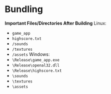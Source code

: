 # Bundling
**Important Files/Directories After Building**
Linux:
* `game_app`
* `highscore.txt`
* `/sounds`
* `/textures`
* `/assets`
Windows:
* `\Release\game_app.exe`
* `\Release\openal32.dll`
* `\Release\highscore.txt`
* `\sounds`
* `\textures`
* `\assets`
